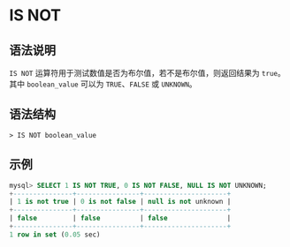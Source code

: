 # **IS NOT**

## **语法说明**

`IS NOT` 运算符用于测试数值是否为布尔值，若不是布尔值，则返回结果为 `true`。其中 `boolean_value` 可以为 `TRUE`、`FALSE` 或 `UNKNOWN`。

## **语法结构**

```
> IS NOT boolean_value
```

## **示例**

```sql
mysql> SELECT 1 IS NOT TRUE, 0 IS NOT FALSE, NULL IS NOT UNKNOWN;
+---------------+----------------+---------------------+
| 1 is not true | 0 is not false | null is not unknown |
+---------------+----------------+---------------------+
| false         | false          | false               |
+---------------+----------------+---------------------+
1 row in set (0.05 sec)
```
